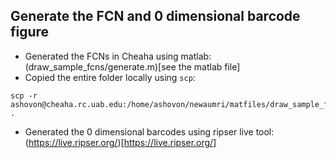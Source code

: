 ## Generate the FCN and 0 dimensional barcode figure
- Generated the FCNs in Cheaha using matlab: (draw_sample_fcns/generate.m)[see the matlab file]
- Copied the entire folder locally using `scp`: 
```
scp -r ashovon@cheaha.rc.uab.edu:/home/ashovon/newaumri/matfiles/draw_sample_fcns .
```
- Generated the 0 dimensional barcodes using ripser live tool: (https://live.ripser.org/)[https://live.ripser.org/]

